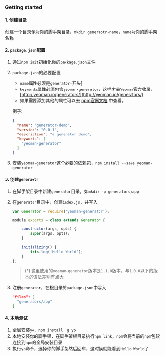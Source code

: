 ### Getting started

#### 1. 创建目录

创建一个目录作为你的脚手架目录，`mkdir generaotr-name`，`name`为你的脚手架名称

#### 2. `package.json`配置

1. 通过`npm init`初始化你的`package.json`文件

2. `package.json`的必要配置

   - `name`属性必须是`generator-`开头]
   - `keywords`属性必须包含`yeoman-generator`，这样才会`Yeoman`官方收录，[http://yeoman.io/generators/](http://yeoman.io/generators/)
   - 如果需要添加其他的属性可以去 [npm官网文档](https://docs.npmjs.com/files/package.json#files) 中查看。

   例子:

   ```json
   {
     "name": "generator-demo",
     "version": "0.0.1",
     "description": "a generator demo",
     "keywords": [
       "yeoman-generator"
     ]
   }
   ```

3. 安装`yeoman-generator`这个必要的依赖包，`npm install --save yeoman-generator`

#### 3. 创建`generaotr`

1. 在脚手架目录中新建`generator`目录，如`mkdir -p generators/app`

2. 在`generator`目录中，创建`index.js`，并写入

   ```javascript
   var Generator = require('yeoman-generator');

   module.exports = class extends Generator {

       constructor(args, opts) {
           super(args, opts);
       }

       initializing() {
           this.log('Hello World');
       }
   };
   ```

   > (*) 这里使用的`yoeman-generator`版本是`1.1.0`版本，与`1.0.0`以下的版本的语法差别有点大

3. 注册`generator`，在根目录的`package.json`中写入

   ```json
   "files": [
     "generators/app"
   ]
   ```

#### 4. 本地测试

1. 全局安装`yo`，`npm install -g yo`
2. 本地安装你的脚手架，在脚手架根目录执行`npm link`，`npm`会将当前的`npm`包软连接到`npm`的全局安装目录
3. 执行`yo`命令，选择你的脚手架然后回车，这时候就能看到`Hello World`了